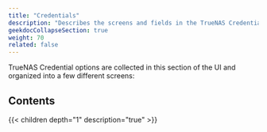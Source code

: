 ```yaml
---
title: "Credentials"
description: "Describes the screens and fields in the TrueNAS Credentials section."
geekdocCollapseSection: true
weight: 70
related: false
---
```


TrueNAS Credential options are collected in this section of the UI and organized into a few different screens:

<div class="noprint">

## Contents

{{< children depth="1" description="true" >}}

</div>
